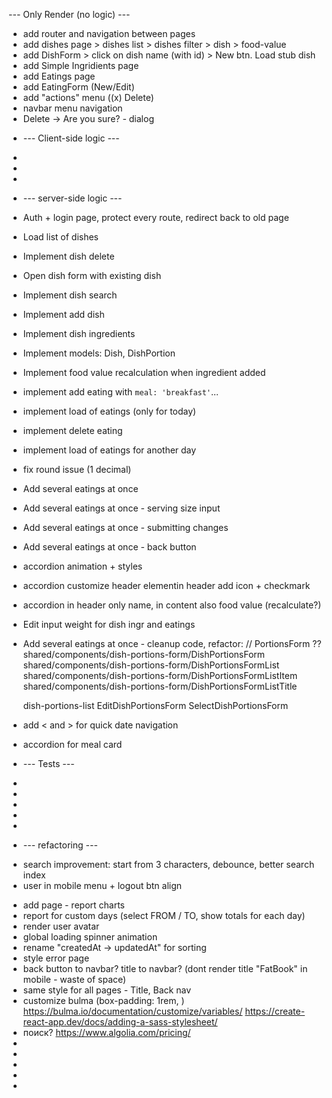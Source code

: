 --- Only Render (no logic) ---

- add router and navigation between pages
- add dishes page > dishes list > dishes filter > dish > food-value
- add DishForm > click on dish name (with id) > New btn. Load stub dish
- add Simple Ingridients page
- add Eatings page
- add EatingForm (New/Edit)
- add "actions" menu ((x) Delete)
- navbar menu navigation
- Delete -> Are you sure? - dialog

* --- Client-side logic ---
*
*
*

* --- server-side logic ---

- Auth + login page, protect every route, redirect back to old page
- Load list of dishes
- Implement dish delete
- Open dish form with existing dish
- Implement dish search
- Implement add dish
- Implement dish ingredients
- Implement models: Dish, DishPortion
- Implement food value recalculation when ingredient added
- implement add eating with `meal: 'breakfast'`...
- implement load of eatings (only for today)
- implement delete eating
- implement load of eatings for another day
- fix round issue (1 decimal)

- Add several eatings at once
- Add several eatings at once - serving size input
- Add several eatings at once - submitting changes
- Add several eatings at once - back button
- accordion animation + styles
- accordion customize header elementin header add icon + checkmark
- accordion in header only name, in content also food value (recalculate?)
- Edit input weight for dish ingr and eatings

* Add several eatings at once - cleanup code, refactor:
  // PortionsForm ??
  shared/components/dish-portions-form/DishPortionsForm
  shared/components/dish-portions-form/DishPortionsFormList
  shared/components/dish-portions-form/DishPortionsFormListItem
  shared/components/dish-portions-form/DishPortionsFormListTitle

  dish-portions-list
  EditDishPortionsForm
  SelectDishPortionsForm

* add < and > for quick date navigation
* accordion for meal card

* --- Tests ---
*
*
*
*
*
* --- refactoring ---

- search improvement: start from 3 characters, debounce, better search index
- user in mobile menu + logout btn align

* add page - report charts
* report for custom days (select FROM / TO, show totals for each day)
* render user avatar
* global loading spinner animation
* rename "createdAt -> updatedAt" for sorting
* style error page
* back button to navbar? title to navbar? (dont render title "FatBook" in mobile - waste of space)
* same style for all pages - Title, Back nav
* customize bulma (box-padding: 1rem, )
  https://bulma.io/documentation/customize/variables/
  https://create-react-app.dev/docs/adding-a-sass-stylesheet/
* поиск? https://www.algolia.com/pricing/
*
*
*
*
*
